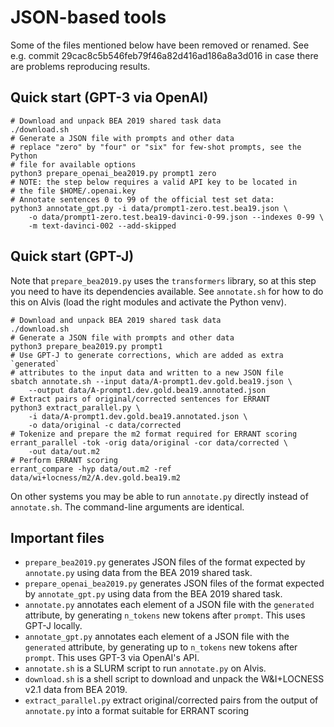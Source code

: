 # JSON-based tools

Some of the files mentioned below have been removed or renamed.
See e.g. commit 29cac8c5b546feb79f46a82d416ad186a8a3d016 in case there are
problems reproducing results.

## Quick start (GPT-3 via OpenAI)

    # Download and unpack BEA 2019 shared task data
    ./download.sh
    # Generate a JSON file with prompts and other data
    # replace "zero" by "four" or "six" for few-shot prompts, see the Python
    # file for available options
    python3 prepare_openai_bea2019.py prompt1 zero
    # NOTE: the step below requires a valid API key to be located in
    # the file $HOME/.openai.key
    # Annotate sentences 0 to 99 of the official test set data:
    python3 annotate_gpt.py -i data/prompt1-zero.test.bea19.json \
        -o data/prompt1-zero.test.bea19-davinci-0-99.json --indexes 0-99 \
        -m text-davinci-002 --add-skipped

## Quick start (GPT-J)

Note that `prepare_bea2019.py` uses the `transformers` library, so at this step you need to have its dependencies available. See `annotate.sh` for how to do
this on Alvis (load the right modules and activate the Python venv).

    # Download and unpack BEA 2019 shared task data
    ./download.sh
    # Generate a JSON file with prompts and other data
    python3 prepare_bea2019.py prompt1
    # Use GPT-J to generate corrections, which are added as extra `generated`
    # attributes to the input data and written to a new JSON file
    sbatch annotate.sh --input data/A-prompt1.dev.gold.bea19.json \
        --output data/A-prompt1.dev.gold.bea19.annotated.json 
    # Extract pairs of original/corrected sentences for ERRANT
    python3 extract_parallel.py \
        -i data/A-prompt1.dev.gold.bea19.annotated.json \
        -o data/original -c data/corrected
    # Tokenize and prepare the m2 format required for ERRANT scoring
    errant_parallel -tok -orig data/original -cor data/corrected \
        -out data/out.m2
    # Perform ERRANT scoring
    errant_compare -hyp data/out.m2 -ref data/wi+locness/m2/A.dev.gold.bea19.m2

On other systems you may be able to run `annotate.py` directly instead of
`annotate.sh`. The command-line arguments are identical.

## Important files

 * `prepare_bea2019.py` generates JSON files of the format expected by `annotate.py`   using data from the BEA 2019 shared task.
 * `prepare_openai_bea2019.py` generates JSON files of the format expected by `annotate_gpt.py`   using data from the BEA 2019 shared task.
 * `annotate.py` annotates each element of a JSON file with the `generated`
   attribute, by generating `n_tokens` new tokens after `prompt`. This uses
   GPT-J locally.
 * `annotate_gpt.py` annotates each element of a JSON file with the `generated`
   attribute, by generating up to `n_tokens` new tokens after `prompt`. This
   uses GPT-3 via OpenAI's API.
 * `annotate.sh` is a SLURM script to run `annotate.py` on Alvis.
 * `download.sh` is a shell script to download and unpack the W&I+LOCNESS v2.1
   data from BEA 2019.
 *  `extract_parallel.py` extract original/corrected pairs from the output of
    `annotate.py` into a format suitable for ERRANT scoring
